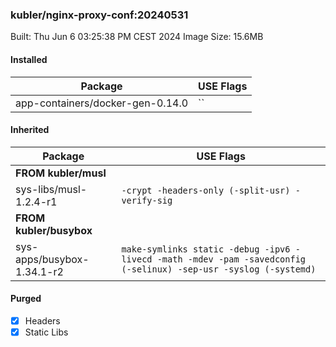 ### kubler/nginx-proxy-conf:20240531

Built: Thu Jun  6 03:25:38 PM CEST 2024
Image Size: 15.6MB

#### Installed
Package | USE Flags
--------|----------
app-containers/docker-gen-0.14.0 | ``
#### Inherited
Package | USE Flags
--------|----------
**FROM kubler/musl** |
sys-libs/musl-1.2.4-r1 | `-crypt -headers-only (-split-usr) -verify-sig`
**FROM kubler/busybox** |
sys-apps/busybox-1.34.1-r2 | `make-symlinks static -debug -ipv6 -livecd -math -mdev -pam -savedconfig (-selinux) -sep-usr -syslog (-systemd)`
#### Purged
- [x] Headers
- [x] Static Libs
